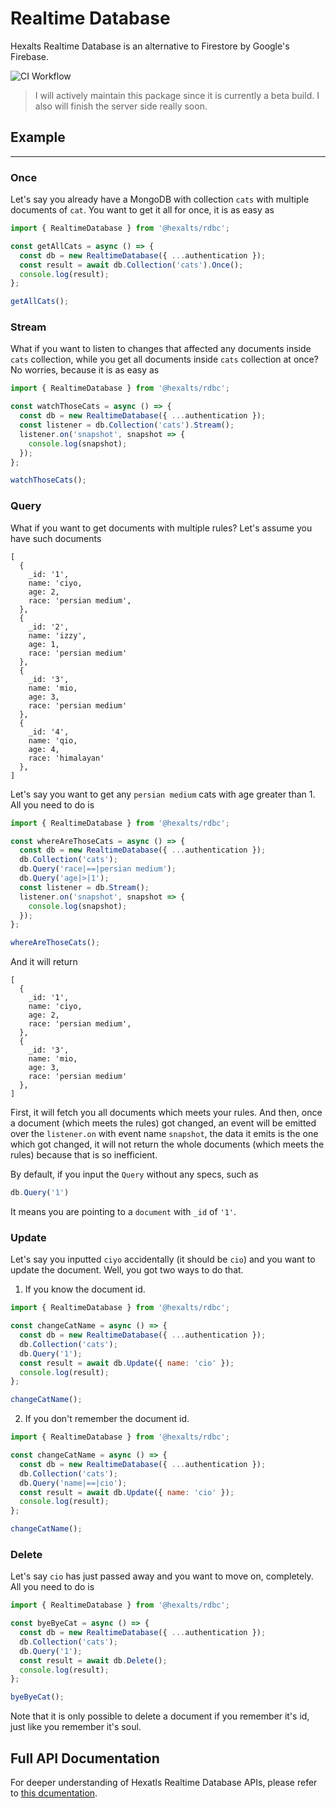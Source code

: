 # Realtime Database

Hexalts Realtime Database is an alternative to Firestore by Google's Firebase.

![CI Workflow](https://github.com/hexalts/rdbc/actions/workflows/main.yml/badge.svg)

> I will actively maintain this package since it is currently a beta build. I also will finish the server side really soon.

## Example

---

### Once

Let's say you already have a MongoDB with collection `cats` with multiple documents of `cat`. You want to get it all for once, it is as easy as

```javascript
import { RealtimeDatabase } from '@hexalts/rdbc';

const getAllCats = async () => {
  const db = new RealtimeDatabase({ ...authentication });
  const result = await db.Collection('cats').Once();
  console.log(result);
};

getAllCats();
```

### Stream

What if you want to listen to changes that affected any documents inside `cats` collection, while you get all documents inside `cats` collection at once? No worries, because it is as easy as

```javascript
import { RealtimeDatabase } from '@hexalts/rdbc';

const watchThoseCats = async () => {
  const db = new RealtimeDatabase({ ...authentication });
  const listener = db.Collection('cats').Stream();
  listener.on('snapshot', snapshot => {
    console.log(snapshot);
  });
};

watchThoseCats();
```

### Query

What if you want to get documents with multiple rules? Let's assume you have such documents

```
[
  {
    _id: '1',
    name: 'ciyo,
    age: 2,
    race: 'persian medium',
  },
  {
    _id: '2',
    name: 'izzy',
    age: 1,
    race: 'persian medium'
  },
  {
    _id: '3',
    name: 'mio,
    age: 3,
    race: 'persian medium'
  },
  {
    _id: '4',
    name: 'qio,
    age: 4,
    race: 'himalayan'
  },
]

```

Let's say you want to get any `persian medium` cats with age greater than 1. All you need to do is

```javascript
import { RealtimeDatabase } from '@hexalts/rdbc';

const whereAreThoseCats = async () => {
  const db = new RealtimeDatabase({ ...authentication });
  db.Collection('cats');
  db.Query('race|==|persian medium');
  db.Query('age|>|1');
  const listener = db.Stream();
  listener.on('snapshot', snapshot => {
    console.log(snapshot);
  });
};

whereAreThoseCats();
```

And it will return

```
[
  {
    _id: '1',
    name: 'ciyo,
    age: 2,
    race: 'persian medium',
  },
  {
    _id: '3',
    name: 'mio,
    age: 3,
    race: 'persian medium'
  },
]
```

First, it will fetch you all documents which meets your rules. And then, once a document (which meets the rules) got changed, an event will be emitted over the `listener.on` with event name `snapshot`, the data it emits is the one which got changed, it will not return the whole documents (which meets the rules) because that is so inefficient.

By default, if you input the `Query` without any specs, such as

```javascript
db.Query('1')
```

It means you are pointing to a `document` with `_id` of `'1'`.

### Update

Let's say you inputted `ciyo` accidentally (it should be `cio`) and you want to update the document. Well, you got two ways to do that.

1. If you know the document id.

```javascript
import { RealtimeDatabase } from '@hexalts/rdbc';

const changeCatName = async () => {
  const db = new RealtimeDatabase({ ...authentication });
  db.Collection('cats');
  db.Query('1');
  const result = await db.Update({ name: 'cio' });
  console.log(result);
};

changeCatName();
```
2. If you don't remember the document id.

```javascript
import { RealtimeDatabase } from '@hexalts/rdbc';

const changeCatName = async () => {
  const db = new RealtimeDatabase({ ...authentication });
  db.Collection('cats');
  db.Query('name|==|cio');
  const result = await db.Update({ name: 'cio' });
  console.log(result);
};

changeCatName();
```
### Delete
Let's say `cio` has just passed away and you want to move on, completely. All you need to do is

```javascript
import { RealtimeDatabase } from '@hexalts/rdbc';

const byeByeCat = async () => {
  const db = new RealtimeDatabase({ ...authentication });
  db.Collection('cats');
  db.Query('1');
  const result = await db.Delete();
  console.log(result);
};

byeByeCat();
```
Note that it is only possible to delete a document if you remember it's id, just like you remember it's soul.

## Full API Documentation

For deeper understanding of Hexatls Realtime Database APIs, please refer to [this dcumentation](https://github.com/hexalts/rdbc/tree/master/docs/index.html).